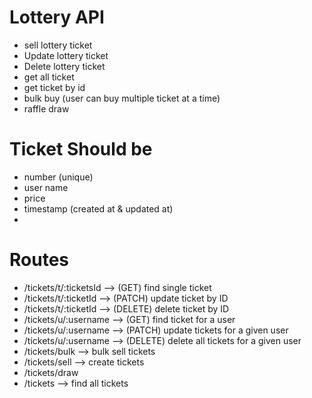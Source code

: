 # Lottery API

- sell lottery ticket
- Update lottery ticket
- Delete lottery ticket
- get all ticket
- get ticket by id
- bulk buy (user can buy multiple ticket at a time)
- raffle draw

# Ticket Should be

- number (unique)
- user name
- price
- timestamp (created at & updated at)
-

# Routes

- /tickets/t/:ticketsId --> (GET) find single ticket
- /tickets/t/:ticketId --> (PATCH) update ticket by ID
- /tickets/t/:ticketId --> (DELETE) delete ticket by ID
- /tickets/u/:username --> (GET) find ticket for a user
- /tickets/u/:username --> (PATCH) update tickets for a given user
- /tickets/u/:username --> (DELETE) delete all tickets for a given user
- /tickets/bulk --> bulk sell tickets
- /tickets/sell --> create tickets
- /tickets/draw
- /tickets --> find all tickets
